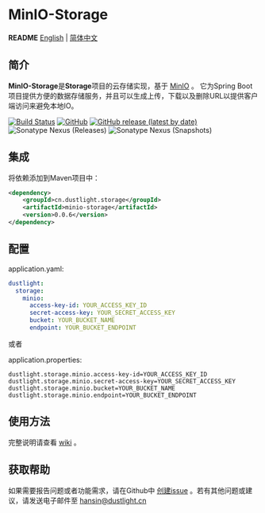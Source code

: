 # MinIO-Storage
**README** [English](README.md) | [简体中文](README_ZH.md)

## 简介
**MinIO-Storage**是**Storage**项目的云存储实现，基于 [MinIO](https://min.io/) 。
它为Spring Boot项目提供方便的数据存储服务，并且可以生成上传，下载以及删除URL以提供客户端访问来避免本地IO。

[![Build Status](https://travis-ci.org/dustlight-cn/storage.svg?branch=main)](https://travis-ci.org/dustlight-cn/storage)
[![GitHub](https://img.shields.io/github/license/dustlight-cn/storage)](LICENSE)
[![GitHub release (latest by date)](https://img.shields.io/github/v/release/dustlight-cn/storage)](https://github.com/dustlight-cn/storage/releases)
![Sonatype Nexus (Releases)](https://img.shields.io/nexus/r/cn.dustlight.storage/minio-storage?server=https%3A%2F%2Foss.sonatype.org)
![Sonatype Nexus (Snapshots)](https://img.shields.io/nexus/s/cn.dustlight.storage/minio-storage?server=https%3A%2F%2Foss.sonatype.org)

## 集成
将依赖添加到Maven项目中：
```xml
<dependency>
    <groupId>cn.dustlight.storage</groupId>
    <artifactId>minio-storage</artifactId>
    <version>0.0.6</version>
</dependency>
```

## 配置
application.yaml:
```yaml
dustlight:
  storage:
    minio:
      access-key-id: YOUR_ACCESS_KEY_ID
      secret-access-key: YOUR_SECRET_ACCESS_KEY
      bucket: YOUR_BUCKET_NAME
      endpoint: YOUR_BUCKET_ENDPOINT
```

或者

application.properties: 
```properties
dustlight.storage.minio.access-key-id=YOUR_ACCESS_KEY_ID
dustlight.storage.minio.secret-access-key=YOUR_SECRET_ACCESS_KEY
dustlight.storage.minio.bucket=YOUR_BUCKET_NAME
dustlight.storage.minio.endpoint=YOUR_BUCKET_ENDPOINT
```

## 使用方法

完整说明请查看 [wiki](https://github.com/dustlight-cn/storage/wiki) 。

## 获取帮助
如果需要报告问题或者功能需求，请在Github中 [创建issue](https://github.com/dustlight-cn/storage/issues/new) 。若有其他问题或建议，请发送电子邮件至 [hansin@dustlight.cn](mailto:hansin@dustlight.cn)